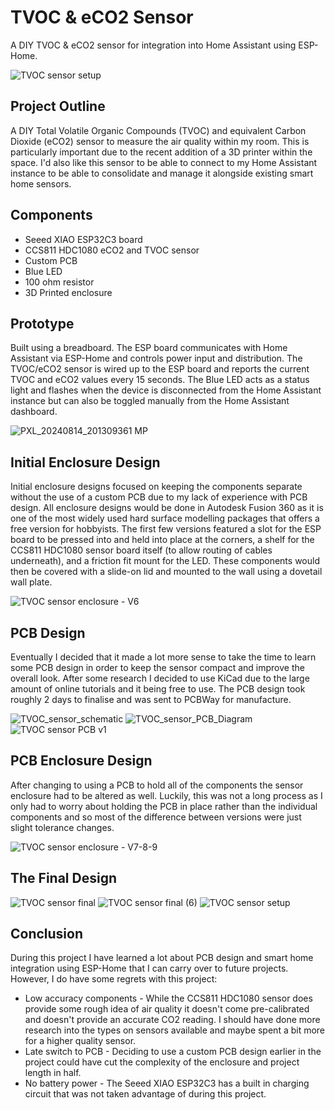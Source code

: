 # TVOC & eCO2 Sensor
A DIY TVOC &amp; eCO2 sensor for integration into Home Assistant using ESP-Home.

![TVOC sensor setup](https://github.com/user-attachments/assets/51dccefc-0315-4f6b-a482-2c2220a997dd)


## Project Outline
A DIY Total Volatile Organic Compounds (TVOC) and equivalent Carbon Dioxide (eCO2) sensor to measure the air quality within my room. This is particularly important due to the recent addition of a 3D printer within the space. I'd also like this sensor to be able to connect to my Home Assistant instance to be able to consolidate and manage it alongside existing smart home sensors.

## Components
- Seeed XIAO ESP32C3 board
- CCS811 HDC1080 eCO2 and TVOC sensor
- Custom PCB
- Blue LED
- 100 ohm resistor
- 3D Printed enclosure

## Prototype
Built using a breadboard. The ESP board communicates with Home Assistant via ESP-Home and controls power input and distribution. The TVOC/eCO2 sensor is wired up to the ESP board and reports the current TVOC and eCO2 values every 15 seconds. The Blue LED acts as a status light and flashes when the device is disconnected from the Home Assistant instance but can also be toggled manually from the Home Assistant dashboard.

![PXL_20240814_201309361 MP](https://github.com/user-attachments/assets/00fcb3ac-e160-42e1-b1a2-019843aa267a)

## Initial Enclosure Design
Initial enclosure designs focused on keeping the components separate without the use of a custom PCB due to my lack of experience with PCB design. All enclosure designs would be done in Autodesk Fusion 360 as it is one of the most widely used hard surface modelling packages that offers a free version for hobbyists. The first few versions featured a slot for the ESP board to be pressed into and held into place at the corners, a shelf for the CCS811 HDC1080 sensor board itself (to allow routing of cables underneath), and a friction fit mount for the LED. These components would then be covered with a slide-on lid and mounted to the wall using a dovetail wall plate. 

![TVOC sensor enclosure - V6](https://github.com/user-attachments/assets/45348d9e-54ed-4228-84a7-a2d02dbf3f06)

## PCB Design
Eventually I decided that it made a lot more sense to take the time to learn some PCB design in order to keep the sensor compact and improve the overall look. After some research I decided to use KiCad due to the large amount of online tutorials and it being free to use. The PCB design took roughly 2 days to finalise and was sent to PCBWay for manufacture.

![TVOC_sensor_schematic](https://github.com/user-attachments/assets/ce7ac6d2-326b-46af-bff7-269a6d8d90e3) 
![TVOC_sensor_PCB_Diagram](https://github.com/user-attachments/assets/77f2f9c0-3718-4ba9-b290-140e4088f1f1)
![TVOC sensor PCB v1](https://github.com/user-attachments/assets/f63fce53-3b3a-4baa-9f8b-fd73354df82f)

## PCB Enclosure Design
After changing to using a PCB to hold all of the components the sensor enclosure had to be altered as well. Luckily, this was not a long process as I only had to worry about holding the PCB in place rather than the individual components and so most of the difference between versions were just slight tolerance changes.

![TVOC sensor enclosure - V7-8-9](https://github.com/user-attachments/assets/dcffec94-d5b3-4f29-87ac-5a1a25d85e00)

## The Final Design
![TVOC sensor final](https://github.com/user-attachments/assets/06a5b8e1-006b-4739-9faa-08bfb45d22a0)
![TVOC sensor final (6)](https://github.com/user-attachments/assets/55d8d217-96f9-4ab1-8893-1945ef93c1b2)
![TVOC sensor setup](https://github.com/user-attachments/assets/f1a9a743-d505-4261-97ad-a7081b7c55d7)

## Conclusion
During this project I have learned a lot about PCB design and smart home integration using ESP-Home that I can carry over to future projects. However, I do have some regrets with this project:
- Low accuracy components - While the CCS811 HDC1080 sensor does provide some rough idea of air quality it doesn't come pre-calibrated and doesn't provide an accurate CO2 reading. I should have done more research into the types on sensors available and maybe spent a bit more for a higher quality sensor.
- Late switch to PCB - Deciding to use a custom PCB design earlier in the project could have cut the complexity of the enclosure and project length in half.
- No battery power - The Seeed XIAO ESP32C3 has a built in charging circuit that was not taken advantage of during this project.
